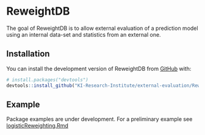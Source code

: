 
<!-- README.md is generated from README.Rmd. Please edit that file -->

# ReweightDB

<!-- badges: start -->
<!-- badges: end -->

The goal of ReweightDB is to allow external evaluation of a prediction model using an internal data-set and statistics
from an external one. 

## Installation

You can install the development version of ReweightDB from
[GitHub](https://github.com/) with:

``` r
# install.packages("devtools")
devtools::install_github("KI-Research-Institute/external-evaluation/ReweightDB")
```

## Example

Package examples are under development. For a preliminary example see 
[logisticReweighting.Rmd](https://github.com/KI-Research-Institute/external-evaluation/blob/main/ReweightDB/vignettes/logisticReweighting.Rmd)


